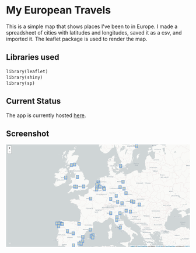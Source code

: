 # My European Travels
This is a simple map that shows places I've been to in Europe. I made a spreadsheet of cities with latitudes and longitudes, saved it as a csv, and imported it. The leaflet package is used to render the map.

## Libraries used
```
library(leaflet)
library(shiny)
library(sp)
```
## Current Status
The app is currently hosted [here](https://c-weave.shinyapps.io/eurotravels/).

## Screenshot
![](images/map.png)
